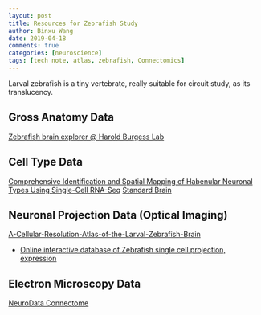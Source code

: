 ```yaml
---
layout: post
title: Resources for Zebrafish Study
author: Binxu Wang
date: 2019-04-18
comments: true
categories: [neuroscience]
tags: [tech note, atlas, zebrafish, Connectomics]
---
```


Larval zebrafish is a tiny vertebrate, really suitable for circuit study, as its translucency.

## Gross Anatomy Data
[Zebrafish brain explorer @ Harold Burgess Lab](http://metagrid2.sv.vt.edu/~chris526/zbb/)

## Cell Type Data
[Comprehensive Identification and Spatial Mapping of Habenular Neuronal Types Using Single-Cell RNA-Seq](https://www.cell.com/current-biology/pdf/S0960-9822(18)30225-2.pdf)
[Standard Brain](http://stackjoint.com/zbrain/)

## Neuronal Projection Data (Optical Imaging)
[A-Cellular-Resolution-Atlas-of-the-Larval-Zebrafish-Brain]( https://www.researchgate.net/profile/Antonio_Fernandes6/publication/328056603_A_Cellular-Resolution_Atlas_of_the_Larval_Zebrafish_Brain/links/5bdc6492a6fdcc3a8db89ea6/A-Cellular-Resolution-Atlas-of-the-Larval-Zebrafish-Brain.pdf)

* [Online interactive database of Zebrafish single cell projection, expression](https://fishatlas.neuro.mpg.de/zebrafishatlas/main_page) 



## Electron Microscopy Data

[NeuroData Connectome](https://neurodata.io/project/zebromes/)

